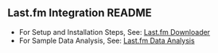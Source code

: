 ## Last.fm Integration README

* For Setup and Installation Steps, See: [Last.fm Downloader](https://github.com/markwk/qs_ledger/blob/master/last_fm/lastfm_downloader.ipynb)
* For Sample Data Analysis, See: [Last.fm Data Analysis](https://github.com/markwk/qs_ledger/blob/master/last_fm/lastfm_data_analysis.ipynb)
